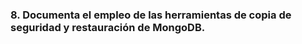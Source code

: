 ### 8. Documenta el empleo de las herramientas de copia de seguridad y restauración de MongoDB.


```sql


```


```sql


```



```sql




```


```sql


```


```sql


```



```sql




```